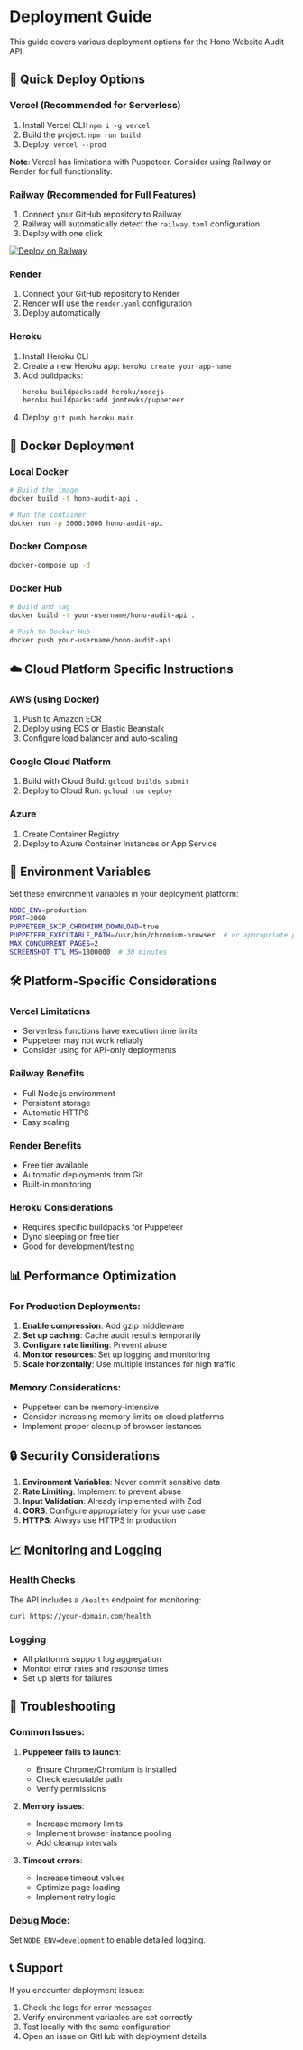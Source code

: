 # Deployment Guide

This guide covers various deployment options for the Hono Website Audit API.

## 🚀 Quick Deploy Options

### Vercel (Recommended for Serverless)

1. Install Vercel CLI: `npm i -g vercel`
2. Build the project: `npm run build`
3. Deploy: `vercel --prod`

**Note**: Vercel has limitations with Puppeteer. Consider using Railway or Render for full functionality.

### Railway (Recommended for Full Features)

1. Connect your GitHub repository to Railway
2. Railway will automatically detect the `railway.toml` configuration
3. Deploy with one click

[![Deploy on Railway](https://railway.app/button.svg)](https://railway.app/new/template)

### Render

1. Connect your GitHub repository to Render
2. Render will use the `render.yaml` configuration
3. Deploy automatically

### Heroku

1. Install Heroku CLI
2. Create a new Heroku app: `heroku create your-app-name`
3. Add buildpacks:
   ```bash
   heroku buildpacks:add heroku/nodejs
   heroku buildpacks:add jontewks/puppeteer
   ```
4. Deploy: `git push heroku main`

## 🐳 Docker Deployment

### Local Docker

```bash
# Build the image
docker build -t hono-audit-api .

# Run the container
docker run -p 3000:3000 hono-audit-api
```

### Docker Compose

```bash
docker-compose up -d
```

### Docker Hub

```bash
# Build and tag
docker build -t your-username/hono-audit-api .

# Push to Docker Hub
docker push your-username/hono-audit-api
```

## ☁️ Cloud Platform Specific Instructions

### AWS (using Docker)

1. Push to Amazon ECR
2. Deploy using ECS or Elastic Beanstalk
3. Configure load balancer and auto-scaling

### Google Cloud Platform

1. Build with Cloud Build: `gcloud builds submit`
2. Deploy to Cloud Run: `gcloud run deploy`

### Azure

1. Create Container Registry
2. Deploy to Azure Container Instances or App Service

## 🔧 Environment Variables

Set these environment variables in your deployment platform:

```bash
NODE_ENV=production
PORT=3000
PUPPETEER_SKIP_CHROMIUM_DOWNLOAD=true
PUPPETEER_EXECUTABLE_PATH=/usr/bin/chromium-browser  # or appropriate path
MAX_CONCURRENT_PAGES=2
SCREENSHOT_TTL_MS=1800000  # 30 minutes
```

## 🛠️ Platform-Specific Considerations

### Vercel Limitations
- Serverless functions have execution time limits
- Puppeteer may not work reliably
- Consider using for API-only deployments

### Railway Benefits
- Full Node.js environment
- Persistent storage
- Automatic HTTPS
- Easy scaling

### Render Benefits
- Free tier available
- Automatic deployments from Git
- Built-in monitoring

### Heroku Considerations
- Requires specific buildpacks for Puppeteer
- Dyno sleeping on free tier
- Good for development/testing

## 📊 Performance Optimization

### For Production Deployments:

1. **Enable compression**: Add gzip middleware
2. **Set up caching**: Cache audit results temporarily
3. **Configure rate limiting**: Prevent abuse
4. **Monitor resources**: Set up logging and monitoring
5. **Scale horizontally**: Use multiple instances for high traffic

### Memory Considerations:

- Puppeteer can be memory-intensive
- Consider increasing memory limits on cloud platforms
- Implement proper cleanup of browser instances

## 🔒 Security Considerations

1. **Environment Variables**: Never commit sensitive data
2. **Rate Limiting**: Implement to prevent abuse
3. **Input Validation**: Already implemented with Zod
4. **CORS**: Configure appropriately for your use case
5. **HTTPS**: Always use HTTPS in production

## 📈 Monitoring and Logging

### Health Checks
The API includes a `/health` endpoint for monitoring:
```bash
curl https://your-domain.com/health
```

### Logging
- All platforms support log aggregation
- Monitor error rates and response times
- Set up alerts for failures

## 🚨 Troubleshooting

### Common Issues:

1. **Puppeteer fails to launch**:
   - Ensure Chrome/Chromium is installed
   - Check executable path
   - Verify permissions

2. **Memory issues**:
   - Increase memory limits
   - Implement browser instance pooling
   - Add cleanup intervals

3. **Timeout errors**:
   - Increase timeout values
   - Optimize page loading
   - Implement retry logic

### Debug Mode:
Set `NODE_ENV=development` to enable detailed logging.

## 📞 Support

If you encounter deployment issues:
1. Check the logs for error messages
2. Verify environment variables are set correctly
3. Test locally with the same configuration
4. Open an issue on GitHub with deployment details
